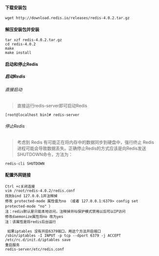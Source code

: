 #### 下载安装包

```
wget http://download.redis.io/releases/redis-4.0.2.tar.gz
```

#### 解压安装包并安装

```
tar xzf redis-4.0.2.tar.gz
cd redis-4.0.2
make
make install
```

#### 启动和停止Redis

##### 启动Redis

###### 直接启动

> 直接运行redis-server即可启动Redis

```
[root@localhost bin]# redis-server
```

###### 停止Redis

> 考虑到 Redis 有可能正在将内存中的数据同步到硬盘中，强行终止 Redis 进程可能会导致数据丢失。正确停止Redis的方式应该是向Redis发送SHUTDOWN命令，方法为：

```
redis-cli SHUTDOWN
```

#### 配置外网链接

```
Ctrl +c关闭连接
vim /root/redis-4.0.2/redis.conf
找到bind 127.0.0.1并注释掉
修改 protected-mode 属性值为no （或者 127.0.0.1:6379> config set protected-mode "no" ）
注：redis默认是只能本地访问，注释掉并叫保护模式禁用以后可以IP访问
修改daemonize属性将no 改为yes
注：该属性是将redis后台运行

 如果iptables 没有开启6379端口，用这个方法开启端口
/sbin/iptables -I INPUT -p tcp --dport 6379 -j ACCEPT  
/etc/rc.d/init.d/iptables save
重启服务
redis-server/etc/redis.conf
```

